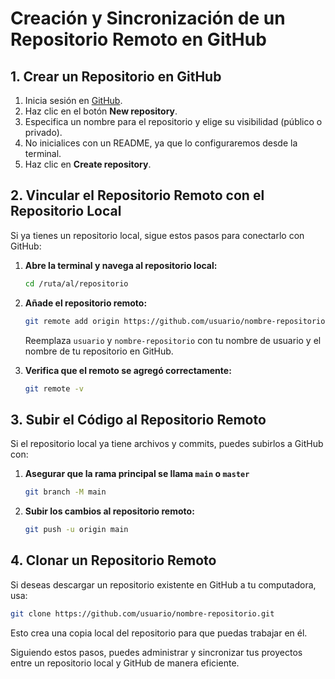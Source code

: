 # Creación y Sincronización de un Repositorio Remoto en GitHub

## 1. Crear un Repositorio en GitHub
1. Inicia sesión en [GitHub](https://github.com/).
2. Haz clic en el botón **New repository**.
3. Especifica un nombre para el repositorio y elige su visibilidad (público o privado).
4. No inicialices con un README, ya que lo configuraremos desde la terminal.
5. Haz clic en **Create repository**.

## 2. Vincular el Repositorio Remoto con el Repositorio Local
Si ya tienes un repositorio local, sigue estos pasos para conectarlo con GitHub:

1. **Abre la terminal y navega al repositorio local:**
   ```sh
   cd /ruta/al/repositorio
   ```
2. **Añade el repositorio remoto:**
   ```sh
   git remote add origin https://github.com/usuario/nombre-repositorio.git
   ```
   Reemplaza `usuario` y `nombre-repositorio` con tu nombre de usuario y el nombre de tu repositorio en GitHub.

3. **Verifica que el remoto se agregó correctamente:**
   ```sh
   git remote -v
   ```

## 3. Subir el Código al Repositorio Remoto
Si el repositorio local ya tiene archivos y commits, puedes subirlos a GitHub con:

1. **Asegurar que la rama principal se llama `main` o `master`**
   ```sh
   git branch -M main
   ```
2. **Subir los cambios al repositorio remoto:**
   ```sh
   git push -u origin main
   ```

## 4. Clonar un Repositorio Remoto
Si deseas descargar un repositorio existente en GitHub a tu computadora, usa:
```sh
git clone https://github.com/usuario/nombre-repositorio.git
```
Esto crea una copia local del repositorio para que puedas trabajar en él.

Siguiendo estos pasos, puedes administrar y sincronizar tus proyectos entre un repositorio local y GitHub de manera eficiente.
